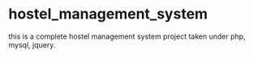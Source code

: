 # hostel_management_system
this is a complete hostel management system project taken under php, mysql, jquery.
